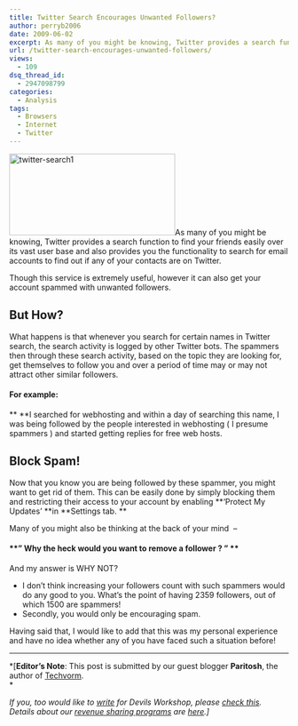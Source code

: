 ```yaml
---
title: Twitter Search Encourages Unwanted Followers?
author: perryb2006
date: 2009-06-02
excerpt: As many of you might be knowing, Twitter provides a search function to find your friends easily over its vast user base and also provides you the functionality to search for email accounts to find out if any of your contacts are on Twitter.
url: /twitter-search-encourages-unwanted-followers/
views:
  - 109
dsq_thread_id:
  - 2947098799
categories:
  - Analysis
tags:
  - Browsers
  - Internet
  - Twitter
---
```

<img class="alignright size-full wp-image-9778" src="http://cdn.devilsworkshop.org/files/2009/06/twitter-search1.jpg" alt="twitter-search1" width="299" height="147" />As many of you might be knowing, Twitter provides a search function to find your friends easily over its vast user base and also provides you the functionality to search for email accounts to find out if any of your contacts are on Twitter.

Though this service is extremely useful, however it can also get your account spammed with unwanted followers.

## But How?

What happens is that whenever you search for certain names in Twitter search, the search activity is logged by other Twitter bots. The spammers then through these search activity, based on the topic they are looking for, get themselves to follow you and over a period of time may or may not attract other similar followers.

#### **For example:**

** **I searched for webhosting and within a day of searching this name, I was being followed by the people interested in webhosting ( I presume spammers ) and started getting replies for free web hosts.

## Block Spam!

Now that you know you are being followed by these spammer, you might want to get rid of them. This can be easily done by simply blocking them and restricting their access to your account by enabling **&#8216;Protect My Updates&#8217; **in **Settings tab. **

Many of you might also be thinking at the back of your mind  &#8211;

#### **&#8221; Why the heck would you want to remove a follower ? &#8221; **

And my answer is WHY NOT?

  * I don&#8217;t think increasing your followers count with such spammers would do any good to you. What&#8217;s the point of having 2359 followers, out of which 1500 are spammers!
  * Secondly, you would only be encouraging spam.

Having said that, I would like to add that this was my personal experience and have no idea whether any of you have faced such a situation before!

* * *

*[**Editor&#8217;s Note**: This post is submitted by our guest blogger **Paritosh**, the author of <a href="http://www.techvorm.com/" onclick="_gaq.push(['_trackEvent', 'outbound-article', 'http://www.techvorm.com/', 'Techvorm']);" target="_self">Techvorm</a>.  
*</p> 

*If you, too would like to [write][1] for Devils Workshop, please [check this][1]. Details about our [revenue sharing programs][1] are [here][1].]*

 [1]: http://devilsworkshop.org/join-dw/
